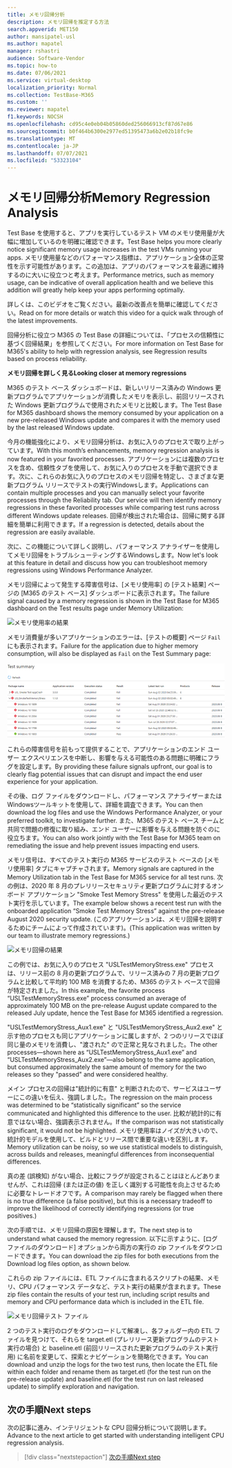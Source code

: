 ```yaml
---
title: メモリ回帰分析
description: メモリ回帰を推定する方法
search.appverid: MET150
author: mansipatel-usl
ms.author: mapatel
manager: rshastri
audience: Software-Vendor
ms.topic: how-to
ms.date: 07/06/2021
ms.service: virtual-desktop
localization_priority: Normal
ms.collection: TestBase-M365
ms.custom: ''
ms.reviewer: mapatel
f1.keywords: NOCSH
ms.openlocfilehash: cd95c4e0eb04b05860ded256066913cf87d67e86
ms.sourcegitcommit: b0f464b6300e2977ed51395473a6b2e02b18fc9e
ms.translationtype: MT
ms.contentlocale: ja-JP
ms.lasthandoff: 07/07/2021
ms.locfileid: "53323104"
---
```

# <a name="memory-regression-analysis"></a><span data-ttu-id="6de34-103">メモリ回帰分析</span><span class="sxs-lookup"><span data-stu-id="6de34-103">Memory Regression Analysis</span></span>

<span data-ttu-id="6de34-104">Test Base を使用すると、アプリを実行しているテスト VM のメモリ使用量が大幅に増加しているのを明確に確認できます。</span><span class="sxs-lookup"><span data-stu-id="6de34-104">Test Base helps you more clearly notice significant memory usage increases in the test VMs running your apps.</span></span> <span data-ttu-id="6de34-105">メモリ使用量などのパフォーマンス指標は、アプリケーション全体の正常性を示す可能性があります。この追加は、アプリのパフォーマンスを最適に維持するのに大いに役立つと考えます。</span><span class="sxs-lookup"><span data-stu-id="6de34-105">Performance metrics, such as memory usage, can be indicative of overall application health and we believe this addition will greatly help keep your apps performing optimally.</span></span>

<span data-ttu-id="6de34-106">詳しくは、このビデオをご覧ください。最新の改善点を簡単に確認してください。</span><span class="sxs-lookup"><span data-stu-id="6de34-106">Read on for more details or watch this video for a quick walk through of the latest improvements.</span></span> 

<span data-ttu-id="6de34-107">回帰分析に役立つ M365 の Test Base の詳細については、「プロセスの信頼性に基づく回帰結果」を参照してください。</span><span class="sxs-lookup"><span data-stu-id="6de34-107">For more information on Test Base for M365's ability to help with regression analysis, see Regression results based on process reliability.</span></span>

<span data-ttu-id="6de34-108"><b>メモリ回帰を詳しく見る</b></span><span class="sxs-lookup"><span data-stu-id="6de34-108"><b>Looking closer at memory regressions</b></span></span>

<span data-ttu-id="6de34-109">M365 のテスト ベース ダッシュボードは、新しいリリース済みの Windows 更新プログラムでアプリケーションが消費したメモリを表示し、前回リリースされた Windows 更新プログラムで使用されたメモリと比較します。</span><span class="sxs-lookup"><span data-stu-id="6de34-109">The Test Base for M365 dashboard shows the memory consumed by your application on a new pre-released Windows update and compares it with the memory used by the last released Windows update.</span></span> 

<span data-ttu-id="6de34-110">今月の機能強化により、メモリ回帰分析は、お気に入りのプロセスで取り上がっています。</span><span class="sxs-lookup"><span data-stu-id="6de34-110">With this month’s enhancements, memory regression analysis is now featured in your favorited processes.</span></span> <span data-ttu-id="6de34-111">アプリケーションには複数のプロセスを含め、信頼性タブを使用して、お気に入りのプロセスを手動で選択できます。次に、これらのお気に入りのプロセスのメモリ回帰を特定し、さまざまな更新プログラム リリースでテストの実行Windowsします。</span><span class="sxs-lookup"><span data-stu-id="6de34-111">Applications can contain multiple processes and you can manually select your favorite processes through the Reliability tab. Our service will then identify memory regressions in these favorited processes while comparing test runs across different Windows update releases.</span></span> <span data-ttu-id="6de34-112">回帰が検出された場合は、回帰に関する詳細を簡単に利用できます。</span><span class="sxs-lookup"><span data-stu-id="6de34-112">If a regression is detected, details about the regression are easily available.</span></span>

<span data-ttu-id="6de34-113">次に、この機能について詳しく説明し、パフォーマンス アナライザーを使用してメモリ回帰をトラブルシューティングするWindowsします。</span><span class="sxs-lookup"><span data-stu-id="6de34-113">Now let's look at this feature in detail and discuss how you can troubleshoot memory regressions using Windows Performance Analyzer.</span></span>

<span data-ttu-id="6de34-114">メモリ回帰によって発生する障害信号は、[メモリ使用率] の [テスト結果] ページの [M365 のテスト ベース] ダッシュボードに表示されます。</span><span class="sxs-lookup"><span data-stu-id="6de34-114">The failure signal caused by a memory regression is shown in the Test Base for M365 dashboard on the Test results page under Memory Utilization:</span></span>

![メモリ使用率の結果](Media/01_memory-utilization-results.png)


<span data-ttu-id="6de34-116">メモリ消費量が多いアプリケーションのエラーは、[テストの概要] ページ ```Fail``` にも表示されます。</span><span class="sxs-lookup"><span data-stu-id="6de34-116">Failure for the application due to higher memory consumption, will also be displayed as ```Fail``` on the Test Summary page:</span></span>

![テストの概要の結果](Media/02_test-summary.png)

<span data-ttu-id="6de34-118">これらの障害信号を前もって提供することで、アプリケーションのエンド ユーザー エクスペリエンスを中断し、影響を与える可能性のある問題に明確にフラグを設定します。</span><span class="sxs-lookup"><span data-stu-id="6de34-118">By providing these failure signals upfront, our goal is to clearly flag potential issues that can disrupt and impact the end user experience for your application.</span></span> 

<span data-ttu-id="6de34-119">その後、ログ ファイルをダウンロードし、パフォーマンス アナライザーまたはWindowsツールキットを使用して、詳細を調査できます。</span><span class="sxs-lookup"><span data-stu-id="6de34-119">You can then download the log files and use the Windows Performance Analyzer, or your preferred toolkit, to investigate further.</span></span> <span data-ttu-id="6de34-120">また、M365 のテスト ベース チームと共同で問題の修復に取り組み、エンド ユーザーに影響を与える問題を防ぐのに役立ちます。</span><span class="sxs-lookup"><span data-stu-id="6de34-120">You can also work jointly with the Test Base for M365 team on remediating the issue and help prevent issues impacting end users.</span></span>

<span data-ttu-id="6de34-121">メモリ信号は、すべてのテスト実行の M365 サービスのテスト ベースの [メモリ使用率] タブにキャプチャされます。</span><span class="sxs-lookup"><span data-stu-id="6de34-121">Memory signals are captured in the Memory Utilization tab in the Test Base for M365 service for all test runs.</span></span> <span data-ttu-id="6de34-122">次の例は、2020 年 8 月のプレリリースセキュリティ更新プログラムに対するオンボード アプリケーション "Smoke Test Memory Stress" を使用した最近のテスト実行を示しています。</span><span class="sxs-lookup"><span data-stu-id="6de34-122">The example below shows a recent test run with the onboarded application “Smoke Test Memory Stress” against the pre-release August 2020 security update.</span></span> <span data-ttu-id="6de34-123">(このアプリケーションは、メモリ回帰を説明するためにチームによって作成されています)。</span><span class="sxs-lookup"><span data-stu-id="6de34-123">(This application was written by our team to illustrate memory regressions.)</span></span>

![メモリ回帰の結果](Media/03_memory-regression%20comparison.png)

<span data-ttu-id="6de34-125">この例では、お気に入りのプロセス "USLTestMemoryStress.exe" プロセスは、リリース前の 8 月の更新プログラムで、リリース済みの 7 月の更新プログラムと比較して平均約 100 MB を消費するため、M365 のテスト ベースで回帰が特定されました。</span><span class="sxs-lookup"><span data-stu-id="6de34-125">In this example, the favorite process “USLTestMemoryStress.exe” process consumed an average of approximately 100 MB on the pre-release August update compared to the released July update, hence the Test Base for M365 identified a regression.</span></span> 

<span data-ttu-id="6de34-126">"USLTestMemoryStress_Aux1.exe" と "USLTestMemoryStress_Aux2.exe" と示す他のプロセスも同じアプリケーションに属しますが、2 つのリリースでほぼ同じ量のメモリを消費し、"渡された" ので正常と見なされました。</span><span class="sxs-lookup"><span data-stu-id="6de34-126">The other processes—shown here as “USLTestMemoryStress_Aux1.exe” and “USLTestMemoryStress_Aux2.exe”—also belong to the same application, but consumed approximately the same amount of memory for the two releases so they "passed" and were considered healthy.</span></span>

<span data-ttu-id="6de34-127">メイン プロセスの回帰は"統計的に有意" と判断されたので、サービスはユーザーにこの違いを伝え、強調しました。</span><span class="sxs-lookup"><span data-stu-id="6de34-127">The regression on the main process was determined to be “statistically significant” so the service communicated and highlighted this difference to the user.</span></span> <span data-ttu-id="6de34-128">比較が統計的に有意ではない場合、強調表示されません。</span><span class="sxs-lookup"><span data-stu-id="6de34-128">If the comparison was not statistically significant, it would not be highlighted.</span></span> <span data-ttu-id="6de34-129">メモリ使用率はノイズが大きいので、統計的モデルを使用して、ビルドとリリース間で重要な違いを区別します。</span><span class="sxs-lookup"><span data-stu-id="6de34-129">Memory utilization can be noisy, so we use statistical models to distinguish, across builds and releases, meaningful differences from inconsequential differences.</span></span> 

<span data-ttu-id="6de34-130">真の差 (誤検知) がない場合、比較にフラグが設定されることはほとんどありませんが、これは回帰 (または正の値) を正しく識別する可能性を向上させるために必要なトレードオフです。</span><span class="sxs-lookup"><span data-stu-id="6de34-130">A comparison may rarely be flagged when there is no true difference (a false positive), but this is a necessary tradeoff to improve the likelihood of correctly identifying regressions (or true positives.)</span></span>

<span data-ttu-id="6de34-131">次の手順では、メモリ回帰の原因を理解します。</span><span class="sxs-lookup"><span data-stu-id="6de34-131">The next step is to understand what caused the memory regression.</span></span> <span data-ttu-id="6de34-132">以下に示すように、[ログ ファイルのダウンロード] オプションから両方の実行の zip ファイルをダウンロードできます。</span><span class="sxs-lookup"><span data-stu-id="6de34-132">You can download the zip files for both executions from the Download log files option, as shown below.</span></span> 

<span data-ttu-id="6de34-133">これらの zip ファイルには、ETL ファイルに含まれるスクリプトの結果、メモリ、CPU パフォーマンス データなど、テスト実行の結果が含まれます。</span><span class="sxs-lookup"><span data-stu-id="6de34-133">These zip files contain the results of your test run, including script results and memory and CPU performance data which is included in the ETL file.</span></span>

![メモリ回帰テスト ファイル](Media/04_memory-regression-test-files.png)

<span data-ttu-id="6de34-135">2 つのテスト実行のログをダウンロードして解凍し、各フォルダー内の ETL ファイルを見つけて、それらを target.etl (プレリリース更新プログラムのテスト実行の場合) と baseline.etl (前回リリースされた更新プログラムのテスト実行用) に名前を変更して、探索とナビゲーションを簡略化できます。</span><span class="sxs-lookup"><span data-stu-id="6de34-135">You can download and unzip the logs for the two test runs, then locate the ETL file within each folder and rename them as target.etl (for the test run on the pre-release update) and baseline.etl (for the test run on last released update) to simplify exploration and navigation.</span></span>
 
## <a name="next-steps"></a><span data-ttu-id="6de34-136">次の手順</span><span class="sxs-lookup"><span data-stu-id="6de34-136">Next steps</span></span>

<span data-ttu-id="6de34-137">次の記事に進み、インテリジェントな CPU 回帰分析について説明します。</span><span class="sxs-lookup"><span data-stu-id="6de34-137">Advance to the next article to get started with understanding intelligent CPU regression analysis.</span></span>
> [!div class="nextstepaction"]
> [<span data-ttu-id="6de34-138">次の手順</span><span class="sxs-lookup"><span data-stu-id="6de34-138">Next step</span></span>](cpu.md)

<!---
Add button for next page
-->
